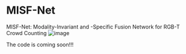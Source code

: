 # MISF-Net
MISF-Net: Modality-Invariant and -Specific Fusion Network for RGB-T Crowd Counting
![image](https://github.com/QSBAOYANGMU/MISF-Net/assets/91246967/3a65458d-6367-4534-9088-0fa1f323fd90)



The code is coming soon!!!
